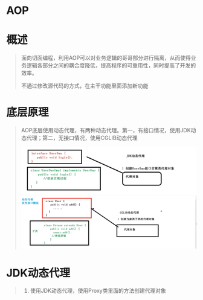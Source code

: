 # AOP

# 概述

>    面向切面编程，利用AOP可以对业务逻辑的哥哥部分进行隔离，从而使得业务逻辑各部分之间的耦合度降低，提高程序的可重用性，同时提高了开发的效率。
>
>   不通过修改源代码的方式，在主干功能里面添加新功能

# 底层原理

>   AOP底层使用动态代理，有两种动态代理。第一，有接口情况，使用JDK动态代理；第二，无接口情况，使用CGLIB动态代理
>
>   
>
>   <img src="img/AOP/image-20230105155936471.png" alt="image-20230105155936471" style="zoom:80%;" />
>
>   
>
>   <img src="img/AOP/image-20230105160416621.png" alt="image-20230105160416621" style="zoom:80%;" />
>
>   

# JDK动态代理

>   1.  使用JDK动态代理，使用Proxy类里面的方法创建代理对象